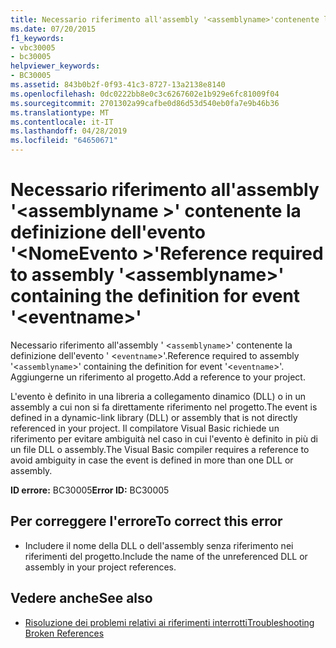 ```yaml
---
title: Necessario riferimento all'assembly '<assemblyname>'contenente la definizione dell'evento'<eventname>'
ms.date: 07/20/2015
f1_keywords:
- vbc30005
- bc30005
helpviewer_keywords:
- BC30005
ms.assetid: 843b0b2f-0f93-41c3-8727-13a2138e8140
ms.openlocfilehash: 0dc0222bb8e0c3c6267602e1b929e6fc81009f04
ms.sourcegitcommit: 2701302a99cafbe0d86d53d540eb0fa7e9b46b36
ms.translationtype: MT
ms.contentlocale: it-IT
ms.lasthandoff: 04/28/2019
ms.locfileid: "64650671"
---
```

# <a name="reference-required-to-assembly-assemblyname-containing-the-definition-for-event-eventname"></a><span data-ttu-id="35e02-102">Necessario riferimento all'assembly '\<assemblyname >' contenente la definizione dell'evento '\<NomeEvento >'</span><span class="sxs-lookup"><span data-stu-id="35e02-102">Reference required to assembly '\<assemblyname>' containing the definition for event '\<eventname>'</span></span>
<span data-ttu-id="35e02-103">Necessario riferimento all'assembly ' <`assemblyname`>' contenente la definizione dell'evento ' <`eventname`>'.</span><span class="sxs-lookup"><span data-stu-id="35e02-103">Reference required to assembly '<`assemblyname`>' containing the definition for event '<`eventname`>'.</span></span> <span data-ttu-id="35e02-104">Aggiungerne un riferimento al progetto.</span><span class="sxs-lookup"><span data-stu-id="35e02-104">Add a reference to your project.</span></span>  
  
 <span data-ttu-id="35e02-105">L'evento è definito in una libreria a collegamento dinamico (DLL) o in un assembly a cui non si fa direttamente riferimento nel progetto.</span><span class="sxs-lookup"><span data-stu-id="35e02-105">The event is defined in a dynamic-link library (DLL) or assembly that is not directly referenced in your project.</span></span> <span data-ttu-id="35e02-106">Il compilatore Visual Basic richiede un riferimento per evitare ambiguità nel caso in cui l'evento è definito in più di un file DLL o assembly.</span><span class="sxs-lookup"><span data-stu-id="35e02-106">The Visual Basic compiler requires a reference to avoid ambiguity in case the event is defined in more than one DLL or assembly.</span></span>  
  
 <span data-ttu-id="35e02-107">**ID errore:** BC30005</span><span class="sxs-lookup"><span data-stu-id="35e02-107">**Error ID:** BC30005</span></span>  
  
## <a name="to-correct-this-error"></a><span data-ttu-id="35e02-108">Per correggere l'errore</span><span class="sxs-lookup"><span data-stu-id="35e02-108">To correct this error</span></span>  
  
- <span data-ttu-id="35e02-109">Includere il nome della DLL o dell'assembly senza riferimento nei riferimenti del progetto.</span><span class="sxs-lookup"><span data-stu-id="35e02-109">Include the name of the unreferenced DLL or assembly in your project references.</span></span>  
  
## <a name="see-also"></a><span data-ttu-id="35e02-110">Vedere anche</span><span class="sxs-lookup"><span data-stu-id="35e02-110">See also</span></span>

- [<span data-ttu-id="35e02-111">Risoluzione dei problemi relativi ai riferimenti interrotti</span><span class="sxs-lookup"><span data-stu-id="35e02-111">Troubleshooting Broken References</span></span>](/visualstudio/ide/troubleshooting-broken-references)
